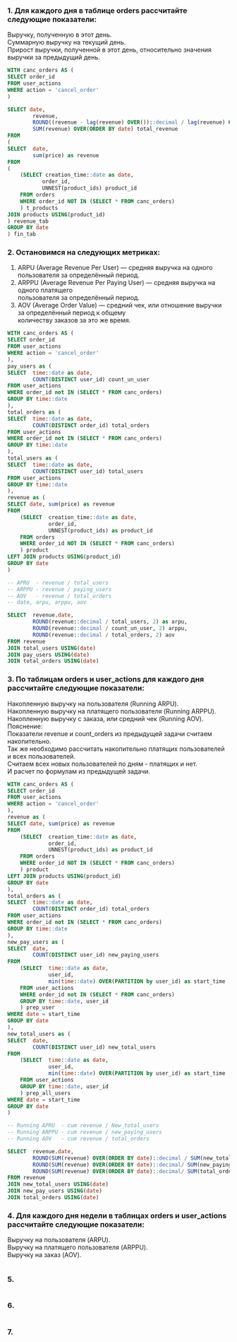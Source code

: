 ### 1. Для каждого дня в таблице orders рассчитайте следующие показатели:
  Выручку, полученную в этот день.  
  Суммарную выручку на текущий день.  
  Прирост выручки, полученной в этот день, относительно значения выручки за предыдущий день.  

```sql
WITH canc_orders AS (
SELECT order_id
FROM user_actions
WHERE action = 'cancel_order'
)

SELECT date,
        revenue,
        ROUND((revenue - lag(revenue) OVER())::decimal / lag(revenue) OVER() * 100 , 2) revenue_change,
        SUM(revenue) OVER(ORDER BY date) total_revenue
FROM
(
SELECT  date,
        sum(price) as revenue
FROM
(
    (SELECT creation_time::date as date,
           order_id,
           UNNEST(product_ids) product_id
    FROM orders
    WHERE order_id NOT IN (SELECT * FROM canc_orders)
    ) t_products
JOIN products USING(product_id) 
) revenue_tab
GROUP BY date 
) fin_tab
```

### 2.  Остановимся на следующих метриках:
 1. ARPU (Average Revenue Per User) — средняя выручка на одного пользователя за определённый период.  
 2. ARPPU (Average Revenue Per Paying User) — средняя выручка на одного платящего  
    пользователя за определённый период.  
 3. AOV (Average Order Value) — средний чек, или отношение выручки за определённый период к общему  
    количеству заказов за это же время.  

```sql
WITH canc_orders AS (
SELECT order_id
FROM user_actions
WHERE action = 'cancel_order'
), 
pay_users as (
SELECT  time::date as date,
        COUNT(DISTINCT user_id) count_un_user
FROM user_actions
WHERE order_id not IN (SELECT * FROM canc_orders)
GROUP BY time::date
), 
total_orders as (
SELECT  time::date as date,
        COUNT(DISTINCT order_id) total_orders
FROM user_actions
WHERE order_id not IN (SELECT * FROM canc_orders)
GROUP BY time::date
), 
total_users as (
SELECT  time::date as date,
        COUNT(DISTINCT user_id) total_users
FROM user_actions
GROUP BY time::date
), 
revenue as (
SELECT date, sum(price) as revenue
FROM
    (SELECT  creation_time::date as date,
             order_id,
             UNNEST(product_ids) as product_id
    FROM orders
    WHERE order_id NOT IN (SELECT * FROM canc_orders)
    ) product
LEFT JOIN products USING(product_id)
GROUP BY date
)

-- APRU  - revenue / total_users
-- ARPPU - revenue / paying_users
-- AOV   - revenue / total_orders
-- date, arpu, arppu, aov

SELECT  revenue.date,
        ROUND(revenue::decimal / total_users, 2) as arpu,
        ROUND(revenue::decimal / count_un_user, 2) arppu,
        ROUND(revenue::decimal / total_orders, 2) aov
FROM revenue
JOIN total_users USING(date)
JOIN pay_users USING(date)
JOIN total_orders USING(date)
```

### 3. По таблицам orders и user_actions для каждого дня рассчитайте следующие показатели:
  Накопленную выручку на пользователя (Running ARPU).  
  Накопленную выручку на платящего пользователя (Running ARPPU).  
  Накопленную выручку с заказа, или средний чек (Running AOV).  
Пояснение:  
Показатели revenue и count_orders из предыдущей задачи считаем накопительно.  
Так же необходимо рассчитать накопительно платящих пользователей и всех пользователей.  
Считаем всех новых пользователей по дням - платящих и нет.  
И расчет по формулам из предыдущей задачи.  

```sql
WITH canc_orders AS (
SELECT order_id
FROM user_actions
WHERE action = 'cancel_order'
), 
revenue as (
SELECT date, sum(price) as revenue
FROM
    (SELECT  creation_time::date as date,
             order_id,
             UNNEST(product_ids) as product_id
    FROM orders
    WHERE order_id NOT IN (SELECT * FROM canc_orders)
    ) product
LEFT JOIN products USING(product_id)
GROUP BY date
),
total_orders as (
SELECT  time::date as date,
        COUNT(DISTINCT order_id) total_orders
FROM user_actions
WHERE order_id not IN (SELECT * FROM canc_orders)
GROUP BY time::date
), 
new_pay_users as (
SELECT  date, 
        COUNT(DISTINCT user_id) new_paying_users
FROM
    (SELECT  time::date as date,
             user_id,
             min(time::date) OVER(PARTITION by user_id) as start_time
    FROM user_actions
    WHERE order_id not IN (SELECT * FROM canc_orders)
    GROUP BY time::date, user_id
    ) prep_user
WHERE date = start_time
GROUP BY date
), 
new_total_users as (
SELECT  date,
        COUNT(DISTINCT user_id) new_total_users
FROM
    (SELECT  time::date as date,
             user_id,
             min(time::date) OVER(PARTITION by user_id) as start_time
    FROM user_actions
    GROUP BY time::date, user_id
    ) prep_all_users
WHERE date = start_time
GROUP BY date 
) 

-- Running APRU  - cum revenue / New_total_users
-- Running ARPPU - cum revenue / new_paying_users
-- Running AOV   - cum revenue / total_orders

SELECT  revenue.date,
        ROUND(SUM(revenue) OVER(ORDER BY date)::decimal / SUM(new_total_users) OVER(ORDER BY date), 2) as running_arpu,
        ROUND(SUM(revenue) OVER(ORDER BY date)::decimal/ SUM(new_paying_users) OVER(ORDER BY date), 2) running_arppu,
        ROUND(SUM(revenue) OVER(ORDER BY date)::decimal/ SUM(total_orders) OVER(ORDER BY date), 2) running_aov
FROM revenue
JOIN new_total_users USING(date)
JOIN new_pay_users USING(date)
JOIN total_orders USING(date)
```

### 4. Для каждого дня недели в таблицах orders и user_actions рассчитайте следующие показатели:
  Выручку на пользователя (ARPU).  
  Выручку на платящего пользователя (ARPPU).  
  Выручку на заказ (AOV).  

```sql
```

### 5.

```sql
```

### 6.

```sql
```

### 7.

```sql
```
